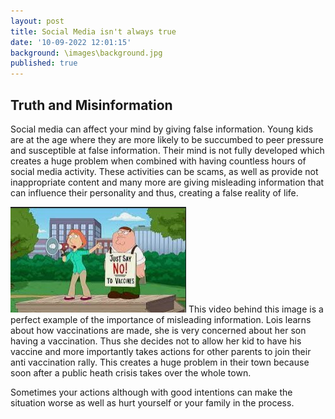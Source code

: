 ```yaml
---
layout: post
title: Social Media isn't always true
date: '10-09-2022 12:01:15'
background: \images\background.jpg
published: true
---
```

## Truth and  Misinformation 
Social media can affect your mind by giving false information. Young kids are at the age where they are more likely to be succumbed to peer pressure and susceptible at false information. Their mind is not fully developed which creates a huge problem when combined with having countless hours of social media activity. These activities can be scams, as well as provide not inappropriate content and many more are giving  misleading information that can influence their personality and thus, creating a false reality of life. 

 [![Peter and Lois Anti-Vaccination](\images\minds\vaccination.jpg)](https://www.youtube.com/watch?v=26-Wy-ebjdI)
	This video behind this image is a perfect example of the importance of misleading information. Lois learns about how vaccinations are made, she is very concerned about her son having a vaccination. Thus she decides not to allow her kid to have his vaccine and more importantly takes actions for other parents to join their anti vaccination rally. This creates a huge problem in their town because soon after a public heath crisis takes over the whole town.    

Sometimes your actions although with good intentions can make the situation worse as well as hurt yourself or your family in the process.
